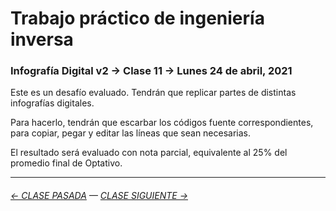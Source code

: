 # Trabajo práctico de ingeniería inversa

### Infografía Digital v2 → Clase 11 → Lunes 24 de abril, 2021

Este es un desafío evaluado. Tendrán que replicar partes de distintas infografías digitales. 

Para hacerlo, tendrán que escarbar los códigos fuente correspondientes, para copiar, pegar y editar las líneas que sean necesarias.

El resultado será evaluado con nota parcial, equivalente al 25% del promedio final de Optativo.

- - - - - - - - - - - - -

###### [← CLASE PASADA](https://github.com/profesorfaco/dno075-2021/tree/main/clase-10) — [CLASE SIGUIENTE →](https://github.com/profesorfaco/dno075-2021/tree/main/clase-12) 

